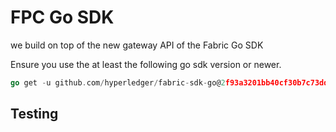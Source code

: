 # FPC Go SDK

we build on top of the new gateway API of the Fabric Go SDK


Ensure you use the at least the following go sdk version or newer.
```go
go get -u github.com/hyperledger/fabric-sdk-go@2f93a3201bb40cf30b7c73dd402511ed788cceca
```

## Testing
